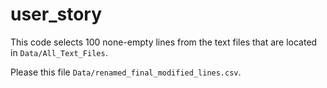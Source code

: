 # user_story

This code selects 100 none-empty lines from the text files that are located in `Data/All_Text_Files`.


Please this file `Data/renamed_final_modified_lines.csv`.

